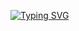 [![Typing SVG](https://readme-typing-svg.demolab.com?font=Playfair+Display&pause=1000&color=3574EBC3&width=435&lines=Memory%2C+the+warder+of+the+brain;A+good+memory+doesn't+eqaul+pale+ink)](https://git.io/typing-svg)



